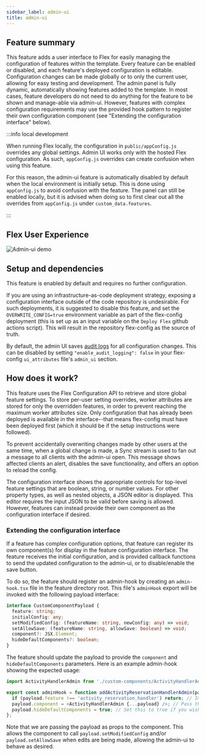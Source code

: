 ```yaml
---
sidebar_label: admin-ui
title: admin-ui
---
```


## Feature summary

This feature adds a user interface to Flex for easily managing the configuration of features within the template. Every feature can be enabled or disabled, and each feature's deployed configuration is editable. Configuration changes can be made globally or to only the current user, allowing for easy testing and development. The admin panel is fully dynamic, automatically showing features added to the template. In most cases, feature developers do not need to do anything for the feature to be shown and manage-able via admin-ui. However, features with complex configuration requirements may use the provided hook pattern to register their own configuration component (see "Extending the configuration interface" below).

:::info local development

When running Flex locally, the configuration in `public/appConfig.js` overrides any global settings. Admin UI works only with the hosted Flex configuration. As such, `appConfig.js` overrides can create confusion when using this feature.

For this reason, the admin-ui feature is automatically disabled by default when the local environment is initially setup.  This is done using `appConfig.js` to avoid confusion with the feature. The panel can still be enabled locally, but it is advised when doing so to first clear out all the overrides from `appConfig.js` under `custom_data.features`.

::: 

## Flex User Experience

![Admin-ui demo](/img/features/admin-ui/admin-ui.gif)

## Setup and dependencies

This feature is enabled by default and requires no further configuration.

If you are using an infrastructure-as-code deployment strategy, exposing a configuration interface outside of the code repository is undesirable. For such deployments, it is suggested to disable this feature, and set the `OVERWRITE_CONFIG=true` environment variable as part of the flex-config deployment (this is set up as an input variable on the `Deploy Flex` github actions script). This will result in the repository flex-config as the source of truth.

By default, the admin UI saves [audit logs](../building/template-utilities/audit-logging) for all configuration changes. This can be disabled by setting `"enable_audit_logging": false` in your flex-config `ui_attributes` file's `admin_ui` section.

## How does it work?

This feature uses the Flex Configuration API to retrieve and store global feature settings. To store per-user setting overrides, worker attributes are stored for only the overridden features, in order to prevent reaching the maximum worker attributes size. Only configuration that has already been deployed is available in the interface--that means flex-config must have been deployed first (which it should be if the setup instructions were followed).

To prevent accidentally overwriting changes made by other users at the same time, when a global change is made, a Sync stream is used to fan out a message to all clients with the admin-ui open. This message shows affected clients an alert, disables the save functionality, and offers an option to reload the config.

The configuration interface shows the appropriate controls for top-level feature settings that are boolean, string, or number values. For other property types, as well as nested objects, a JSON editor is displayed. This editor requires the input JSON to be valid before saving is allowed. However, features can instead provide their own component as the configuration interface if desired.

### Extending the configuration interface

If a feature has complex configuration options, that feature can register its own component(s) for display in the feature configuration interface. The feature receives the initial configuration, and is provided callback functions to send the updated configuration to the admin-ui, or to disable/enable the save button.

To do so, the feature should register an admin-hook by creating an `admin-hook.tsx` file in the feature directory root. This file's `adminHook` export will be invoked with the following payload interface:

```ts
interface CustomComponentPayload {
  feature: string;
  initialConfig: any;
  setModifiedConfig: (featureName: string, newConfig: any) => void;
  setAllowSave: (featureName: string, allowSave: boolean) => void;
  component?: JSX.Element;
  hideDefaultComponents?: boolean;
}
```

The feature should update the payload to provide the `component` and `hideDefaultComponents` parameters. Here is an example admin-hook showing the expected usage:

```ts
import ActivityHandlerAdmin from './custom-components/ActivityHandlerAdmin/ActivityHandlerAdmin';

export const adminHook = function addActivityReservationHandlerAdmin(payload: any) {
  if (payload.feature !== 'activity_reservation_handler') return; // Important! We only want to add a component for our feature's settings.
  payload.component = <ActivityHandlerAdmin {...payload} />; // Pass the payload as props so the component can update admin-ui
  payload.hideDefaultComponents = true; // Set this to true if you wish to hide the default components provided by admin-ui
};
```

Note that we are passing the payload as props to the component. This allows the component to call `payload.setModifiedConfig` and/or `payload.setAllowSave` when edits are being made, allowing the admin-ui to behave as desired.
